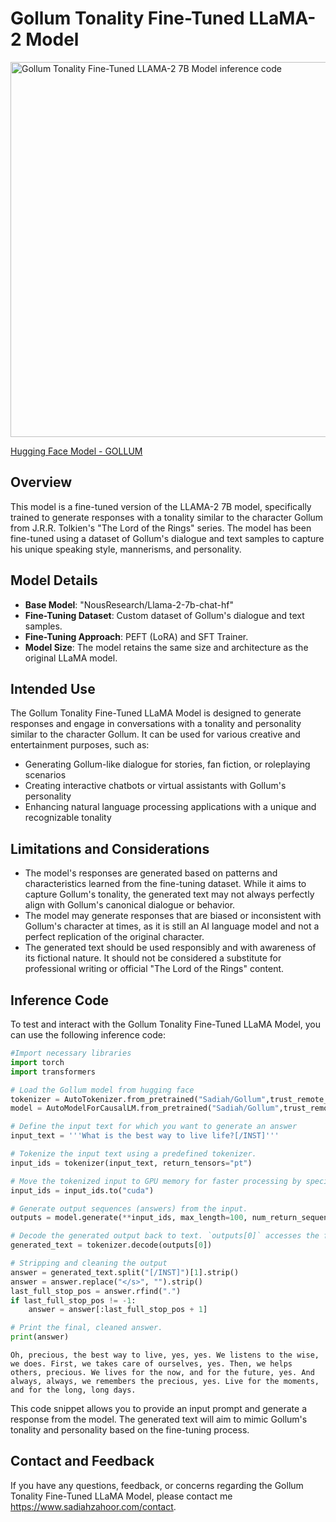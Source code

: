 # Gollum Tonality Fine-Tuned LLaMA-2 Model

<img src="https://cdn-uploads.huggingface.co/production/uploads/6564e76de6b20bc37e494589/wcj1pIDVKbhkyi_DBdAPV.png" width="600" alt="Gollum Tonality Fine-Tuned LLAMA-2 7B Model inference code">

[Hugging Face Model - GOLLUM](https://huggingface.co/Sadiah/Gollum)

## Overview
This model is a fine-tuned version of the LLAMA-2 7B model, specifically trained to generate responses with a tonality similar to the character Gollum from J.R.R. Tolkien's "The Lord of the Rings" series. The model has been fine-tuned using a dataset of Gollum's dialogue and text samples to capture his unique speaking style, mannerisms, and personality.

## Model Details
* **Base Model**: "NousResearch/Llama-2-7b-chat-hf"
* **Fine-Tuning Dataset**: Custom dataset of Gollum's dialogue and text samples.
* **Fine-Tuning Approach**: PEFT (LoRA) and SFT Trainer.
* **Model Size**: The model retains the same size and architecture as the original LLaMA model.

## Intended Use
The Gollum Tonality Fine-Tuned LLaMA Model is designed to generate responses and engage in conversations with a tonality and personality similar to the character Gollum. It can be used for various creative and entertainment purposes, such as:
* Generating Gollum-like dialogue for stories, fan fiction, or roleplaying scenarios
* Creating interactive chatbots or virtual assistants with Gollum's personality
* Enhancing natural language processing applications with a unique and recognizable tonality

## Limitations and Considerations
* The model's responses are generated based on patterns and characteristics learned from the fine-tuning dataset. While it aims to capture Gollum's tonality, the generated text may not always perfectly align with Gollum's canonical dialogue or behavior.
* The model may generate responses that are biased or inconsistent with Gollum's character at times, as it is still an AI language model and not a perfect replication of the original character.
* The generated text should be used responsibly and with awareness of its fictional nature. It should not be considered a substitute for professional writing or official "The Lord of the Rings" content.

## Inference Code
To test and interact with the Gollum Tonality Fine-Tuned LLaMA Model, you can use the following inference code:
```python
#Import necessary libraries
import torch
import transformers

# Load the Gollum model from hugging face
tokenizer = AutoTokenizer.from_pretrained("Sadiah/Gollum",trust_remote_code=True)
model = AutoModelForCausalLM.from_pretrained("Sadiah/Gollum",trust_remote_code=True,device_map= {"": 0})

# Define the input text for which you want to generate an answer
input_text = '''What is the best way to live life?[/INST]'''

# Tokenize the input text using a predefined tokenizer. 
input_ids = tokenizer(input_text, return_tensors="pt")

# Move the tokenized input to GPU memory for faster processing by specifying `.to("cuda")`.
input_ids = input_ids.to("cuda")

# Generate output sequences (answers) from the input.
outputs = model.generate(**input_ids, max_length=100, num_return_sequences=1)

# Decode the generated output back to text. `outputs[0]` accesses the first (and only, in this case) sequence.
generated_text = tokenizer.decode(outputs[0])

# Stripping and cleaning the output
answer = generated_text.split("[/INST]")[1].strip()
answer = answer.replace("</s>", "").strip()
last_full_stop_pos = answer.rfind(".")
if last_full_stop_pos != -1:
    answer = answer[:last_full_stop_pos + 1]

# Print the final, cleaned answer.
print(answer)
```

`Oh, precious, the best way to live, yes, yes. We listens to the wise, we does. First, we takes care of ourselves, yes. Then, we helps others, precious. We lives for the now, and for the future, yes. And always, always, we remembers the precious, yes. Live for the moments, and for the long, long days.`

This code snippet allows you to provide an input prompt and generate a response from the model. The generated text will aim to mimic Gollum's tonality and personality based on the fine-tuning process.

## Contact and Feedback
If you have any questions, feedback, or concerns regarding the Gollum Tonality Fine-Tuned LLaMA Model, please contact me https://www.sadiahzahoor.com/contact.

